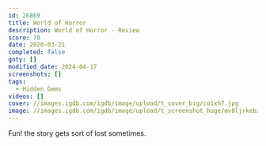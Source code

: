 ```yaml
---
id: 26869
title: World of Horror
description: World of Horror - Review
score: 70
date: 2020-03-21
completed: false
goty: []
modified_date: 2024-04-17
screenshots: []
tags:
  - Hidden Gems
videos: []
cover: //images.igdb.com/igdb/image/upload/t_cover_big/co1xh7.jpg
image: //images.igdb.com/igdb/image/upload/t_screenshot_huge/mv8ljrkebzhcy1gqpzoj.jpg
---
```

Fun! the story gets sort of lost sometimes.